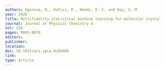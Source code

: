 ```yaml
---
authors: Egorova, O., Hafizi, R., Woods, D. C. and Day, G. M
year: 2020
title: Multifidelity statistical machine learning for molecular crystal structure prediction 
journal: Journal of Physical Chemistry A 
vol: 124 
pages: 8065-8078  
editors: 
publisher: 
location: 
doi: 10.1021/acs.jpca.0c05006
link: 
type: Article 
---
```

 
